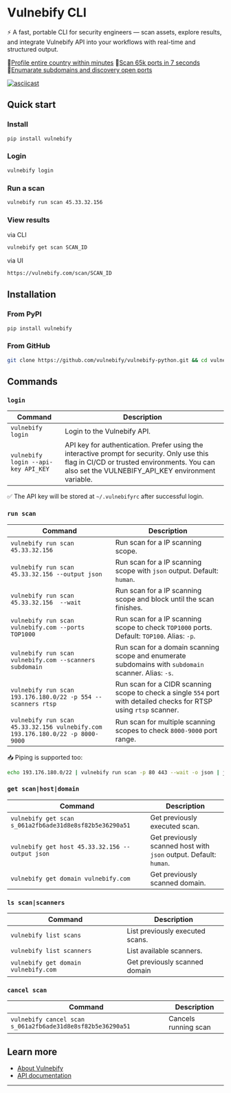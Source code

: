 # Vulnebify CLI

⚡️ A fast, portable CLI for security engineers — scan assets, explore results, and integrate Vulnebify API into your workflows with real-time and structured output.

🔹[Profile entire country within minutes](https://asciinema.org/a/727291)
🔹[Scan 65k ports in 7 seconds](https://asciinema.org/a/727292)
🔹[Enumarate subdomains and discovery open ports](https://asciinema.org/a/727289)

[![asciicast](https://asciinema.org/a/727288.svg)](https://asciinema.org/a/727288)

## Quick start

### Install

```bash
pip install vulnebify
```

### Login

```bash
vulnebify login
```

### Run a scan
```bash
vulnebify run scan 45.33.32.156
```

### View results

via CLI
```bash
vulnebify get scan SCAN_ID
```

via UI
```bash
https://vulnebify.com/scan/SCAN_ID
```

## Installation

### From PyPI

```bash
pip install vulnebify
```

### From GitHub

```bash
git clone https://github.com/vulnebify/vulnebify-python.git && cd vulnebify-python && python3 -m venv .venv && source .venv/bin/activate && pip install .
```

## Commands

### `login`

| Command                             | Description                                                                                                                                                                                     |
| ----------------------------------- | ----------------------------------------------------------------------------------------------------------------------------------------------------------------------------------------------- |
| `vulnebify login`                   | Login to the Vulnebify API.                                                                                                                                                                               |
| `vulnebify login --api-key API_KEY` | API key for authentication. Prefer using the interactive prompt for security. Only use this flag in CI/CD or trusted environments. You can also set the VULNEBIFY_API_KEY environment variable. |

✅ The API key will be stored at `~/.vulnebifyrc` after successful login.

### `run scan`

| Command                                                                       | Description                                                                                                         |
| ----------------------------------------------------------------------------- | ------------------------------------------------------------------------------------------------------------------- |
| `vulnebify run scan 45.33.32.156`                                             | Run scan for a IP scanning scope.                                                                                   |
| `vulnebify run scan 45.33.32.156 --output json`                               | Run scan for a IP scanning scope with `json` output. Default: `human`.                                              |
| `vulnebify run scan 45.33.32.156  --wait`                                     | Run scan for a IP scanning scope and block until the scan finishes.                                                 |
| `vulnebify run scan vulnebify.com --ports TOP1000`                            | Run scan for a IP scanning scope to check `TOP1000` ports. Default: `TOP100`. Alias: `-p`.                          |
| `vulnebify run scan vulnebify.com --scanners subdomain`                       | Run scan for a domain scanning scope and enumerate subdomains with `subdomain` scanner. Alias: `-s`.                |
| `vulnebify run scan 193.176.180.0/22 -p 554 --scanners rtsp`                  | Run scan for a CIDR scanning scope to check a single `554` port with detailed checks for RTSP using `rtsp` scanner. |
| `vulnebify run scan 45.33.32.156 vulnebify.com 193.176.180.0/22 -p 8000-9000` | Run scan for multiple scanning scopes to check `8000-9000` port range.                                              |

📥 Piping is supported too:
```bash
echo 193.176.180.0/22 | vulnebify run scan -p 80 443 --wait -o json | jq .hosts[]
```

### `get scan|host|domain`

| Command                                                 | Description                                                       |
| ------------------------------------------------------- | ----------------------------------------------------------------- |
| `vulnebify get scan s_061a2fb6ade31d8e8sf82b5e36290a51` | Get previously executed scan.                                     |
| `vulnebify get host 45.33.32.156 --output json`         | Get previously scanned host with `json` output. Default: `human`. |
| `vulnebify get domain vulnebify.com`                    | Get previously scanned domain.                                    |

### `ls scan|scanners`

| Command                              | Description                     |
| ------------------------------------ | ------------------------------- |
| `vulnebify list scans`               | List previously executed scans. |
| `vulnebify list scanners`            | List available scanners.        |
| `vulnebify get domain vulnebify.com` | Get previously scanned domain   |

### `cancel scan`

| Command                                                    | Description          |
| ---------------------------------------------------------- | -------------------- |
| `vulnebify cancel scan s_061a2fb6ade31d8e8sf82b5e36290a51` | Cancels running scan |

## Learn more

- [About Vulnebify](https://about.vulnebify.com)
- [API documentation](https://docs.vulnebify.com)

---
